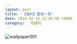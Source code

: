 ```yaml
---
layout: post
title: "【福利】壁纸一张"
date: 2016-02-18 22:04:56 +0800
category: 　宅福利
---
```


![wallpaper001](http://ww1.sinaimg.cn/large/6528ed13jw1f13kjln9gaj21hc0xcdln.jpg)
